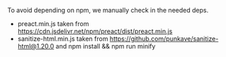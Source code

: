 To avoid depending on npm, we manually check in the needed deps.

 * preact.min.js taken from https://cdn.jsdelivr.net/npm/preact/dist/preact.min.js
 * sanitize-html.min.js taken from https://github.com/punkave/sanitize-html@1.20.0 and npm install && npm run minify
